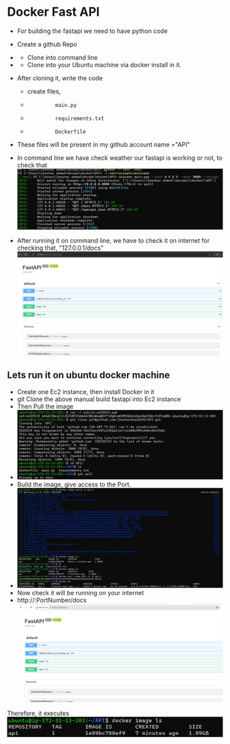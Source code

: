 # Docker Fast API 

* For building the fastapi we need to have python code 
* Create a github Repo
*   - Clone into command line 
*   - Clone into your Ubuntu machine via docker install in it.
* After cloning it, write the code 
     - create files, 
     -              main.py 
     -              requirements.txt
     -              Dockerfile
* These files will be present in my github account name ="API"

* In command line we have check weather our fastapi is working or not, to check that  
![Preview](images/docker.01.png)
* After running it on command line, we have to check it on internet for checking that, "127.0.0.1/docs"
![Preview](images/docker.02.png)

## Lets run it on ubuntu docker machine

* Create one Ec2 instance, then install Docker in it
* git Clone the above manual build fastapi into Ec2 instance
* Then Pull the image 
* ![Preview](images/docker.03.png)
* Build the image, give access to the Port. 
* ![Preview](images/docker.04.png)
* Now check it will be running on your internet 
*   http://<ipaddress>:PortNumber/docs
 ![Preview](images/docker.05.png)

Therefore, it executes
 ![Preview](images/docker.06.png)

 